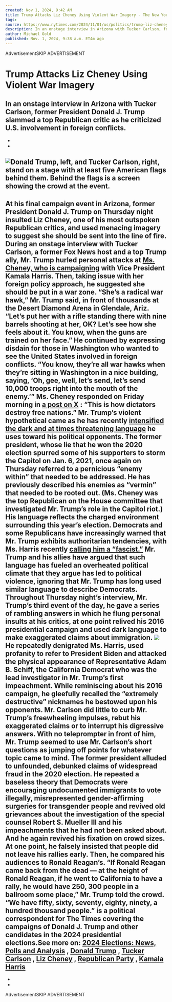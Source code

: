 ```yaml
---
created: Nov 1, 2024, 9:42 AM
title: Trump Attacks Liz Cheney Using Violent War Imagery - The New York Times
tags: 
source: https://www.nytimes.com/2024/11/01/us/politics/trump-liz-cheney-tucker-carlson.html
description: In an onstage interview in Arizona with Tucker Carlson, former President Donald J. Trump slammed a top Republican critic as he criticized U.S. involvement in foreign conflicts.
author: Michael Gold
published: Nov. 1, 2024, 9:38 a.m. ET4m ago
---
```


 [ ](https://www.nytimes.com/)
AdvertisementSKIP ADVERTISEMENT


# Trump Attacks Liz Cheney Using Violent War Imagery

In an onstage interview in Arizona with Tucker Carlson, former President Donald J. Trump slammed a top Republican critic as he criticized U.S. involvement in foreign conflicts.
- 
- 
- 

![Donald Trump, left, and Tucker Carlson, right, stand on a stage with at least five American flags behind them. Behind the flags is a screen showing the crowd at the event.](https://static01.nyt.com/images/2024/11/01/multimedia/01election-live-trump-cheney-bvtc/01election-live-trump-cheney-bvtc-superJumbo.jpg) 
- 

At his final campaign event in Arizona, former President Donald J. Trump on Thursday night insulted Liz Cheney, one of his most outspoken Republican critics, and used menacing imagery to suggest she should be sent into the line of fire.
During an onstage interview with Tucker Carlson, a former Fox News host and a top Trump ally, Mr. Trump hurled personal attacks at  [Ms. Cheney, who is campaigning](https://www.nytimes.com/2024/10/21/us/politics/harris-liz-cheney-pennsylvania-michigan-wisconsin.html)  with Vice President Kamala Harris. Then, taking issue with her foreign policy approach, he suggested she should be put in a war zone.
“She’s a radical war hawk,” Mr. Trump said, in front of thousands at the Desert Diamond Arena in Glendale, Ariz. “Let’s put her with a rifle standing there with nine barrels shooting at her, OK? Let’s see how she feels about it. You know, when the guns are trained on her face.”
He continued by expressing disdain for those in Washington who wanted to see the United States involved in foreign conflicts. “You know, they’re all war hawks when they’re sitting in Washington in a nice building, saying, ‘Oh, gee, well, let’s send, let’s send 10,000 troops right into the mouth of the enemy.’”
Ms. Cheney responded on Friday morning in  [a post on X](https://x.com/Liz_Cheney/status/1852292100844621974) : “This is how dictators destroy free nations.”
Mr. Trump’s violent hypothetical came as he has recently  [intensified the dark and at times threatening language](https://www.nytimes.com/2024/10/26/us/politics/trump-democracy-threats.html)  he uses toward his political opponents. The former president, whose lie that he won the 2020 election spurred some of his supporters to storm the Capitol on Jan. 6, 2021, once again on Thursday referred to a pernicious “enemy within” that needed to be addressed. He has previously described his enemies as “vermin” that needed to be rooted out. (Ms. Cheney was the top Republican on the House committee that investigated Mr. Trump’s role in the Capitol riot.)
His language reflects the charged environment surrounding this year’s election. Democrats and some Republicans have increasingly warned that Mr. Trump exhibits authoritarian tendencies, with Ms. Harris recently  [calling him a “fascist.”](https://www.nytimes.com/2024/10/17/us/politics/harris-trump-fascism.html)  Mr. Trump and his allies have argued that such language has fueled an overheated political climate that they argue has led to political violence, ignoring that Mr. Trump has long used similar language to describe Democrats.
Throughout Thursday night’s interview, Mr. Trump’s third event of the day, he gave a series of rambling answers in which he flung personal insults at his critics, at one point relived his 2016 presidential campaign and used dark language to make exaggerated claims about immigration.
![](https://static01.nyt.com/images/2024/11/01/multimedia/01election-live-trump-cheney-mqcf/01election-live-trump-cheney-mqcf-articleLarge.jpg) 
He repeatedly denigrated Ms. Harris, used profanity to refer to President Biden and attacked the physical appearance of Representative Adam B. Schiff, the California Democrat who was the lead investigator in Mr. Trump’s first impeachment. While reminiscing about his 2016 campaign, he gleefully recalled the “extremely destructive” nicknames he bestowed upon his opponents.
Mr. Carlson did little to curb Mr. Trump’s freewheeling impulses, rebut his exaggerated claims or to interrupt his digressive answers. With no teleprompter in front of him, Mr. Trump seemed to use Mr. Carlson’s short questions as jumping off points for whatever topic came to mind.
The former president alluded to unfounded, debunked claims of widespread fraud in the 2020 election. He repeated a baseless theory that Democrats were encouraging undocumented immigrants to vote illegally, misrepresented gender-affirming surgeries for transgender people and revived old grievances about the investigation of the special counsel Robert S. Mueller III and his impeachments that he had not been asked about.
And he again revived his fixation on crowd sizes. At one point, he falsely insisted that people did not leave his rallies early. Then, he compared his audiences to Ronald Reagan’s.
“If Ronald Reagan came back from the dead — at the height of Ronald Reagan, if he went to California to have a rally, he would have 250, 300 people in a ballroom some place,” Mr. Trump told the crowd. “We have fifty, sixty, seventy, eighty, ninety, a hundred thousand people.”
 is a political correspondent for The Times covering the campaigns of Donald J. Trump and other candidates in the 2024 presidential elections.See more on:  [2024 Elections: News, Polls and Analysis](https://www.nytimes.com/news-event/2024-election) ,  [Donald Trump](https://www.nytimes.com/spotlight/donald-trump) ,  [Tucker Carlson](https://www.nytimes.com/topic/tucker-carlson) ,  [Liz Cheney](https://www.nytimes.com/topic/liz-cheney) ,  [Republican Party](https://www.nytimes.com/topic/organization/republican-party) ,  [Kamala Harris](https://www.nytimes.com/spotlight/kamala-harris) 
- 
- 
- 

AdvertisementSKIP ADVERTISEMENT